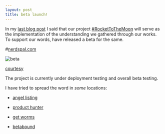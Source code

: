 ```yaml
---
layout: post
title: beta launch!
---
```


In my [last blog post](http://blogx.nerdspal.com/nerdspal-launch-plan/#) I said that our project [#RocketToTheMoon](https://nerdspal.com/) will serve as the implementation of the understanding we gathered through our works. To support our words, have released a beta for the same.

#[nerdspal.com](https://nerdspal.com)

![beta](http://cdn.meme.am/instances/55389939.jpg)

[courtesy](http://memegenerator.net/instance/55389939)

The project is currently under deployment testing and overall beta testing. 

I have tried to spread the word in *some* locations:

 - [angel listing](https://angel.co/nerdspal-com)

 - [product hunter](http://www.producthunt.com/tech/nersdpal-com)

 - [get worms](http://getworm.com/startup/nerdspal/)

 - [betabound](http://www.betabound.com/nerdspal-public-beta/)
